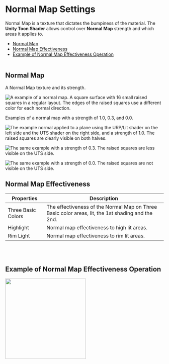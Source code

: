 # Normal Map Settings

Normal Map is a texture that dictates the bumpiness of the material. The **Unity Toon Shader** allows control over **Normal Map** strength and which areas it applies to.

* [Normal Map](#normal-map)
* [Normal Map Effectiveness](#normal-map-effectiveness)
* [Example of Normal Map Effectiveness Operation](#example-of-normal-map-effectiveness-operation)
<br><br>

## Normal Map
A Normal Map texture and its strength.

![A example of a normal map. A square surface with 16 small raised squares in a regular layout. The edges of the raised squares use a different color for each normal direction.](images/DecoPlane_Nromal.png)

Examples of a normal map with a strength of 1.0, 0.3, and 0.0.

![The example normal applied to a plane using the URP/Lit shader on the left side and the UTS shader on the right side, and a strength of 1.0. The raised squares are clearly visible on both halves.](images/NormalMapStrength1.png)

![The same example with a strength of 0.3. The raised squares are less visible on the UTS side.](images/NormalMapStrength03.png)

![The same example with a strength of 0.0. The raised squares are not visible on the UTS side.](images/NormalMapStrength00.png)

## Normal Map Effectiveness


|Properties| Description |
| ---- | ---- |
| Three Basic Colors | The effectiveness of the Normal Map on Three Basic color areas, lit, the 1st shading and the 2nd. |
| Highlight | Normal map effectiveness to high lit areas. |
| Rim Light | Normal map effectiveness to rim lit areas. |

<br/><br/>

## Example of Normal Map Effectiveness Operation

<img src="images/NormalmapEffectiveness.gif" height="256">  


